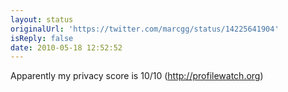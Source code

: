 ```yaml
---
layout: status
originalUrl: 'https://twitter.com/marcgg/status/14225641904'
isReply: false
date: 2010-05-18 12:52:52
---
```


Apparently my privacy score is 10/10 (http://profilewatch.org)
